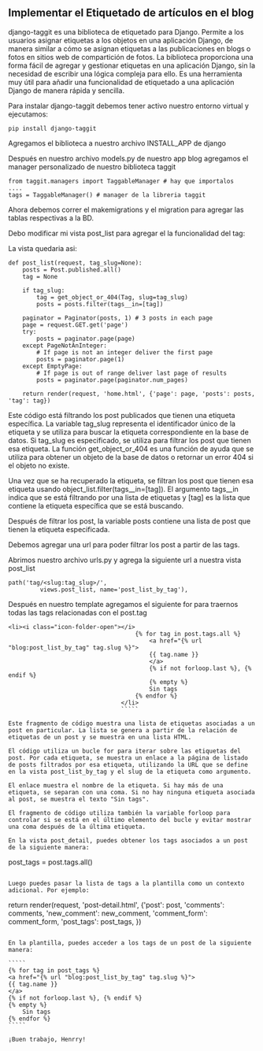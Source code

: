## Implementar el Etiquetado de artículos en el blog

django-taggit es una biblioteca de etiquetado para Django. Permite a los usuarios asignar etiquetas a los objetos en una aplicación Django, de manera similar a cómo se asignan etiquetas a las publicaciones en blogs o fotos en sitios web de compartición de fotos. La biblioteca proporciona una forma fácil de agregar y gestionar etiquetas en una aplicación Django, sin la necesidad de escribir una lógica compleja para ello. Es una herramienta muy útil para añadir una funcionalidad de etiquetado a una aplicación Django de manera rápida y sencilla.

Para instalar django-taggit debemos tener activo nuestro entorno virtual
y ejecutamos:

`````
pip install django-taggit
`````

Agregamos el biblioteca a nuestro archivo INSTALL_APP de django

Después en nuestro archivo models.py de nuestro app blog agregamos
el manager personalizado de nuestro biblioteca taggit

`````
from taggit.managers import TaggableManager # hay que importalos
....
tags = TaggableManager() # manager de la libreria taggit
`````

Ahora debemos correr el makemigrations y el migration para agregar
las tablas respectivas a la BD.

Debo modificar mi vista post_list para agregar el la funcionalidad del tag:

La vista quedaria asi:

`````
def post_list(request, tag_slug=None):
    posts = Post.published.all()
    tag = None

    if tag_slug:
        tag = get_object_or_404(Tag, slug=tag_slug)
        posts = posts.filter(tags__in=[tag])

    paginator = Paginator(posts, 1) # 3 posts in each page
    page = request.GET.get('page')
    try:
        posts = paginator.page(page)
    except PageNotAnInteger:
        # If page is not an integer deliver the first page
        posts = paginator.page(1)
    except EmptyPage:
        # If page is out of range deliver last page of results
        posts = paginator.page(paginator.num_pages)
    
    return render(request, 'home.html', {'page': page, 'posts': posts, 'tag': tag})
`````

Este código está filtrando los post publicados que tienen una etiqueta específica. La variable tag_slug representa el identificador único de la etiqueta y se utiliza para buscar la etiqueta correspondiente en la base de datos. Si tag_slug es especificado, se utiliza para filtrar los post que tienen esa etiqueta. La función get_object_or_404 es una función de ayuda que se utiliza para obtener un objeto de la base de datos o retornar un error 404 si el objeto no existe.

Una vez que se ha recuperado la etiqueta, se filtran los post que tienen esa etiqueta usando object_list.filter(tags__in=[tag]). El argumento tags__in indica que se está filtrando por una lista de etiquetas y [tag] es la lista que contiene la etiqueta específica que se está buscando.

Después de filtrar los post, la variable posts contiene una lista de post que tienen la etiqueta especificada.

Debemos agregar una url para poder filtrar los post a partir de las tags.

Abrimos nuestro archivo urls.py y agrega la siguiente url a nuestra vista
post_list

`````
path('tag/<slug:tag_slug>/',
         views.post_list, name='post_list_by_tag'),
`````

Después en nuestro template agregamos el siguiente for para traernos
todas las tags relacionadas con el post.tag

`````
<li><i class="icon-folder-open"></i>
                                    {% for tag in post.tags.all %}
                                        <a href="{% url "blog:post_list_by_tag" tag.slug %}">
                                        {{ tag.name }}
                                        </a>
                                        {% if not forloop.last %}, {% endif %}
                                        {% empty %}
                                        Sin tags
                                    {% endfor %}
                                </li>
                                `````

Este fragmento de código muestra una lista de etiquetas asociadas a un post en particular. La lista se genera a partir de la relación de etiquetas de un post y se muestra en una lista HTML.

El código utiliza un bucle for para iterar sobre las etiquetas del post. Por cada etiqueta, se muestra un enlace a la página de listado de posts filtrados por esa etiqueta, utilizando la URL que se define en la vista post_list_by_tag y el slug de la etiqueta como argumento.

El enlace muestra el nombre de la etiqueta. Si hay más de una etiqueta, se separan con una coma. Si no hay ninguna etiqueta asociada al post, se muestra el texto "Sin tags".

El fragmento de código utiliza también la variable forloop para controlar si se está en el último elemento del bucle y evitar mostrar una coma después de la última etiqueta.

En la vista post_detail, puedes obtener los tags asociados a un post de la siguiente manera:

`````
post_tags = post.tags.all()
`````

Luego puedes pasar la lista de tags a la plantilla como un contexto adicional. Por ejemplo:

`````
return render(request,
                  'post-detail.html',
                  {'post': post,
                   'comments': comments,
                    'new_comment': new_comment,
                    'comment_form': comment_form,
                    'post_tags': post_tags,
                    })
``````

En la plantilla, puedes acceder a los tags de un post de la siguiente manera:

`````
{% for tag in post_tags %}
<a href="{% url "blog:post_list_by_tag" tag.slug %}">
{{ tag.name }}
</a>
{% if not forloop.last %}, {% endif %}
{% empty %}
    Sin tags
{% endfor %}
`````

¡Buen trabajo, Henrry!
